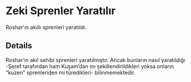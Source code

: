 # Zeki Sprenler Yaratılır
Roshar'ın akıllı sprenleri yaratıldı.

## Details
Roshar’ın akıl sahibi sprenleri yaratılmıştır. Ancak bunların nasıl yaratıldığı -Şeref tarafından ham Kuşam’dan mı şekillendirildikleri yoksa onların “kuzen” sprenleriden mi türedikleri- bilinmemektedir.
